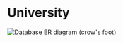 # University
![Database ER diagram (crow's foot)](https://user-images.githubusercontent.com/59726630/230598765-094daffb-2444-4e73-bb86-427761dd812a.png)
